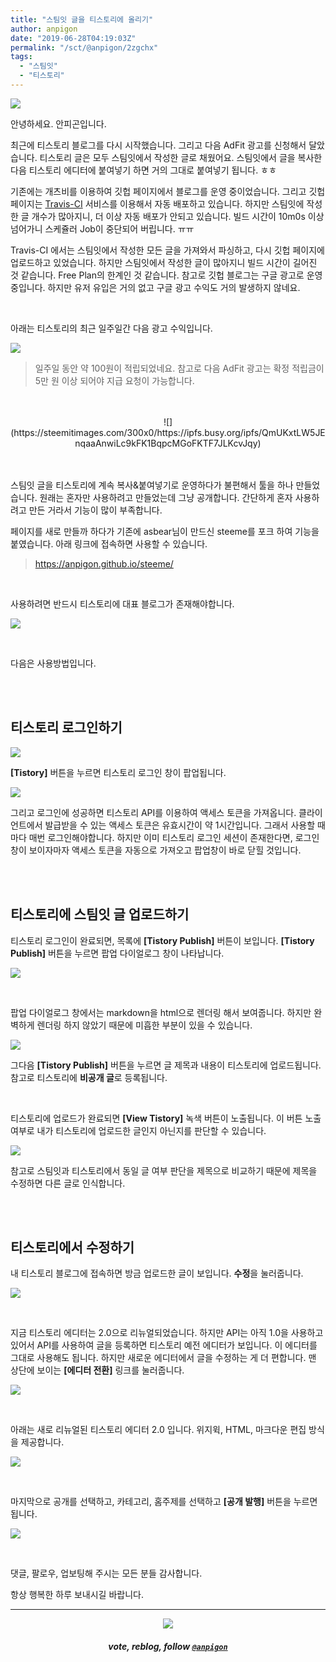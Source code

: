 ```yaml
---
title: "스팀잇 글을 티스토리에 올리기"
author: anpigon
date: "2019-06-28T04:19:03Z"
permalink: "/sct/@anpigon/2zgchx"
tags:
  - "스팀잇"
  - "티스토리"
---
```

![](https://files.steempeak.com/file/steempeak/anpigon/UKUCaO5K-E18489E185B3E1848FE185B3E18485E185B5E186ABE18489E185A3E186BA202019-06-2820E1848BE185A9E18492E185AE2012.34.37.png)

안녕하세요. 안피곤입니다.

최근에 티스토리 블로그를 다시 시작했습니다. 그리고 다음 AdFit 광고를 신청해서 달았습니다. 티스토리 글은 모두 스팀잇에서 작성한 글로 채웠어요. 스팀잇에서 글을  복사한 다음  티스토리 에디터에 붙여넣기 하면 거의 그대로 붙여넣기 됩니다. ㅎㅎ

기존에는 개츠비를 이용하여 깃헙 페이지에서 블로그를 운영 중이었습니다. 그리고 깃헙 페이지는 [Travis-CI](https://travis-ci.org/) 서비스를 이용해서 자동 배포하고 있습니다. 하지만 스팀잇에 작성한 글 개수가 많아지니, 더 이상 자동 배포가 안되고 있습니다. 빌드 시간이 10m0s 이상 넘어가니 스케쥴러 Job이 중단되어 버립니다. ㅠㅠ 

Travis-CI 에서는 스팀잇에서 작성한 모든 글을 가져와서 파싱하고, 다시 깃헙 페이지에 업로드하고 있었습니다. 하지만 스팀잇에서 작성한 글이 많아지니 빌드 시간이 길어진 것 같습니다. Free Plan의 한계인 것 같습니다. 참고로 깃헙 블로그는 구글 광고로 운영 중입니다. 하지만 유저 유입은 거의 없고 구글 광고 수익도 거의 발생하지 않네요.

<br>

아래는 티스토리의 최근 일주일간 다음 광고 수익입니다.  

![](https://files.steempeak.com/file/steempeak/anpigon/AtINAUFz-E18489E185B3E1848FE185B3E18485E185B5E186ABE18489E185A3E186BA202019-06-2820E1848BE185A9E1848CE185A5E186AB2011.38.30.png)

> 일주일 동안 약 100원이 적립되었네요. 참고로 다음 AdFit 광고는 확정 적립금이 5만 원 이상 되어야 지급 요청이 가능합니다.

<br>
<br>

<center>![](https://steemitimages.com/300x0/https://ipfs.busy.org/ipfs/QmUKxtLW5JEnqaaAnwiLc9kFK1BqpcMGoFKTF7JLKcvJqy)</center>

<br>
<br>

스팀잇 글을 티스토리에 계속 복사&붙여넣기로 운영하다가 불편해서 툴을 하나 만들었습니다. 
원래는 혼자만 사용하려고 만들었는데 그냥 공개합니다. 간단하게 혼자 사용하려고 만든 거라서 기능이 많이 부족합니다.

페이지를 새로 만들까 하다가 기존에 asbear님이 만드신 steeme를 포크 하여 기능을 붙였습니다. 
아래 링크에 접속하면 사용할 수 있습니다.

> https://anpigon.github.io/steeme/

<br>

사용하려면 반드시 티스토리에 대표 블로그가 존재해야합니다.

![](https://files.steempeak.com/file/steempeak/anpigon/6N1xk1Rp-E18489E185B3E1848FE185B3E18485E185B5E186ABE18489E185A3E186BA202019-06-2820E1848BE185A9E18492E185AE2012.49.32.png)

<br>

다음은 사용방법입니다.

<br>
<br>

## 티스토리 로그인하기

![](https://steemitimages.com/600x0/https://files.steempeak.com/file/steempeak/anpigon/pQdckgg6-E18489E185B3E1848FE185B3E18485E185B5E186ABE18489E185A3E186BA202019-06-2820E1848BE185A9E1848CE185A5E186AB2011.24.24.png)

**[Tistory]** 버튼을 누르면 티스토리 로그인 창이 팝업됩니다.

![](https://steemitimages.com/300x0/https://files.steempeak.com/file/steempeak/anpigon/Y4cQEiXC-E18489E185B3E1848FE185B3E18485E185B5E186ABE18489E185A3E186BA202019-06-2820E1848BE185A9E1848CE185A5E186AB2011.23.47.png)

그리고 로그인에 성공하면 티스토리 API를 이용하여 액세스 토큰을 가져옵니다. 클라이언트에서 발급받을 수 있는 액세스 토큰은 유효시간이 약 1시간입니다. 그래서 사용할 때마다 매번 로그인해야합니다. 하지만 이미 티스토리 로그인 세션이 존재한다면, 로그인 창이 보이자마자 액세스 토큰을 자동으로 가져오고 팝업창이 바로 닫힐 것입니다.

<br>
<br>

## 티스토리에 스팀잇 글 업로드하기

티스토리 로그인이 완료되면, 목록에 **[Tistory Publish]** 버튼이 보입니다. **[Tistory Publish]** 버튼을 누르면 팝업 다이얼로그 창이 나타납니다.

![](https://steemitimages.com/600x0/https://files.steempeak.com/file/steempeak/anpigon/Hz6WCoJn-E18489E185B3E1848FE185B3E18485E185B5E186ABE18489E185A3E186BA202019-06-2820E1848BE185A9E1848CE185A5E186AB2011.26.11.png)

<br>

 팝업 다이얼로그 창에서는 markdown을 html으로 렌더링 해서 보여줍니다. 하지만 완벽하게 렌더링 하지 않았기 때문에 미흡한 부분이 있을 수 있습니다. 

![](https://steemitimages.com/600x0/https://files.steempeak.com/file/steempeak/anpigon/WkxfipMy-E18489E185B3E1848FE185B3E18485E185B5E186ABE18489E185A3E186BA202019-06-2820E1848BE185A9E1848CE185A5E186AB2011.26.27.png)

그다음 **[Tistory Publish]** 버튼을 누르면 글 제목과 내용이 티스토리에 업로드됩니다. 참고로 티스토리에 **비공개 글**로 등록됩니다.

<br>

티스토리에 업로드가 완료되면 **[View Tistory]** 녹색 버튼이 노출됩니다. 이 버튼 노출 여부로 내가 티스토리에 업로드한 글인지 아닌지를 판단할 수 있습니다. 

![](https://steemitimages.com/600x0/https://files.steempeak.com/file/steempeak/anpigon/OoCOSYL9-E18489E185B3E1848FE185B3E18485E185B5E186ABE18489E185A3E186BA202019-06-2820E1848BE185A9E1848CE185A5E186AB2011.27.38.png)

참고로 스팀잇과 티스토리에서 동일 글 여부 판단을 제목으로 비교하기 때문에 제목을 수정하면 다른 글로 인식합니다.

<br>
<br>

## 티스토리에서 수정하기

내 티스토리 블로그에 접속하면 방금 업로드한 글이 보입니다. **수정**을 눌러줍니다.

![](https://steemitimages.com/600x0/https://files.steempeak.com/file/steempeak/anpigon/aHH6XIdm-E18489E185B3E1848FE185B3E18485E185B5E186ABE18489E185A3E186BA202019-06-2820E1848BE185A9E1848CE185A5E186AB2011.28.01.png)

<br>

지금 티스토리 에디터는 2.0으로 리뉴얼되었습니다. 하지만 API는 아직 1.0을 사용하고 있어서 API를 사용하여 글을 등록하면 티스토리 예전 에디터가 보입니다. 이 에디터를 그대로 사용해도 됩니다. 하지만 새로운 에디터에서 글을 수정하는 게 더 편합니다. 맨 상단에 보이는 **[에디터 전환]** 링크를 눌러줍니다.

![](https://files.steempeak.com/file/steempeak/anpigon/sagiUoSz-E18489E185B3E1848FE185B3E18485E185B5E186ABE18489E185A3E186BA202019-06-2820E1848BE185A9E1848CE185A5E186AB2011.29.14.png)


<br>

아래는 새로 리뉴얼된 티스토리 에디터 2.0 입니다. 위지윅, HTML, 마크다운 편집 방식을 제공합니다.

![](https://files.steempeak.com/file/steempeak/anpigon/F9pbxGai-E18489E185B3E1848FE185B3E18485E185B5E186ABE18489E185A3E186BA202019-06-2820E1848BE185A9E1848CE185A5E186AB2011.29.49.png)

<br>

마지막으로 공개를 선택하고, 카테고리, 홈주제를 선택하고 **[공개 발행]** 버튼을 누르면 됩니다.

![](https://files.steempeak.com/file/steempeak/anpigon/2q4FMW8v-E18489E185B3E1848FE185B3E18485E185B5E186ABE18489E185A3E186BA202019-06-2820E1848BE185A9E1848CE185A5E186AB2011.30.30.png)

<br>

댓글, 팔로우, 업보팅해 주시는 모든 분들 감사합니다. 

항상 행복한 하루 보내시길 바랍니다.

***

<center><img src='https://steemitimages.com/400x0/https://cdn.steemitimages.com/DQmQmWhMN6zNrLmKJRKhvSScEgWZmpb8zCeE2Gray1krbv6/BC054B6E-6F73-46D0-88E4-C88EB8167037.jpeg'><h5>vote, reblog, follow <code><a href='https://steemit.com/@anpigon'>@anpigon</a></code></h5></center>
